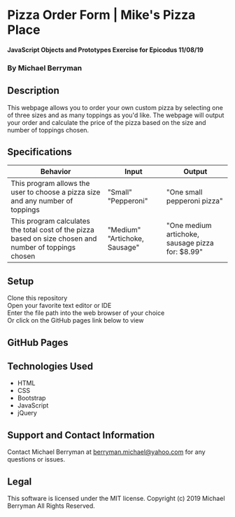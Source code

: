 # Pizza Order Form | Mike's Pizza Place

#### JavaScript Objects and Prototypes Exercise for Epicodus 11/08/19

### By Michael Berryman

## Description
This webpage allows you to order your own custom pizza by selecting one of three sizes and as many toppings as you'd like. The webpage will output your order and calculate the price of the pizza based on the size and number of toppings chosen.

## Specifications
| Behavior |	Input |	Output |
|---|---|---|
| This program allows the user to choose a pizza size and any number of toppings | "Small" "Pepperoni" | "One small pepperoni pizza" |
| This program calculates the total cost of the pizza based on size chosen and number of toppings chosen | "Medium" "Artichoke, Sausage" | "One medium artichoke, sausage pizza for: $8.99" |

## Setup
Clone this repository  
Open your favorite text editor or IDE  
Enter the file path into the web browser of your choice  
Or click on the GitHub pages link below to view

## GitHub Pages

## Technologies Used
* HTML
* CSS
* Bootstrap
* JavaScript
* jQuery

## Support and Contact Information
Contact Michael Berryman at berryman.michael@yahoo.com for any questions or issues.

## Legal
This software is licensed under the MIT license.
Copyright (c) 2019 Michael Berryman All Rights Reserved.
